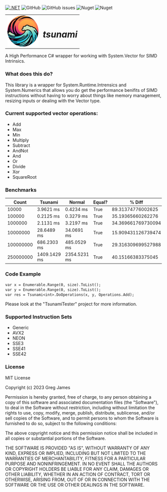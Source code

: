 [![.NET](https://github.com/gregyjames/tsunami/actions/workflows/dotnet.yml/badge.svg)](https://github.com/gregyjames/tsunami/actions/workflows/dotnet.yml)
![GitHub](https://img.shields.io/github/license/gregyjames/tsunami)
![GitHub issues](https://img.shields.io/github/issues/gregyjames/tsunami)
![Nuget](https://img.shields.io/nuget/v/Tsunami)
![Nuget](https://img.shields.io/nuget/dt/Tsunami)

<table style="border-collapse: collapse; border: none;">
  <tr style="border: none;">
    <td style="border: none;">
      <img src="https://github.com/gregyjames/tsunami/blob/02014eaf0661afb99797a14633429f02f1a51647/img/logo-modified.png" width="100"/>
    </td>
    <td style="border: none;">
      <h1><em>tsunami</em></h1>
    </td>
  </tr>
</table>

A High Performance C# wrapper for working with System.Vector for SIMD Intrinsics. 

### What does this do?
This library is a wrapper for System.Runtime.Intrensics and System.Numerics that allows you do get the performance benifits of SIMD instructions without having to worry about things like memory management, resizing inputs or dealing with the Vector<T> type. 

### Current supported vector operations:
- Add
- Max
- Min
- Multiply
- Subtract
- AndNot
- And
- Or
- Divide
- Xor
- SquareRoot

### Benchmarks
| Count     | Tsunami      | Normal       | Equal? | % Diff             |
|-----------|--------------|--------------|--------|--------------------|
| 10000     | 3.9621 ms    | 0.4234 ms    | True   | 89.31374776002625  |
| 100000    | 0.2125 ms    | 0.3279 ms    | True   | 35.19365660262276  |
| 1000000   | 2.1131 ms    | 3.2197 ms    | True   | 34.369661769730094 |
| 10000000  | 28.6489 ms   | 34.0691 ms   | True   | 15.909431126739474 |
| 100000000 | 686.2303 ms  | 485.0529 ms  | True   | 29.316309699527988 |
| 250000000 | 1409.1429 ms | 2354.5231 ms | True   | 40.15166383375045  |

### Code Example

    var x = Enumerable.Range(0, size).ToList();  
	var y = Enumerable.Range(0, size).ToList();  
	var res = Tsunami<int>.DoOperations(x, y, Operations.Add);  
Please look at the "TsunamiTester" project for more information.

### Supported Instruction Sets
- Generic
- AVX2
- NEON
- SSE3
- SSE41
- SSE42

### License
MIT License

Copyright (c) 2023 Greg James

Permission is hereby granted, free of charge, to any person obtaining a copy
of this software and associated documentation files (the "Software"), to deal
in the Software without restriction, including without limitation the rights
to use, copy, modify, merge, publish, distribute, sublicense, and/or sell
copies of the Software, and to permit persons to whom the Software is
furnished to do so, subject to the following conditions:

The above copyright notice and this permission notice shall be included in all
copies or substantial portions of the Software.

THE SOFTWARE IS PROVIDED "AS IS", WITHOUT WARRANTY OF ANY KIND, EXPRESS OR
IMPLIED, INCLUDING BUT NOT LIMITED TO THE WARRANTIES OF MERCHANTABILITY,
FITNESS FOR A PARTICULAR PURPOSE AND NONINFRINGEMENT. IN NO EVENT SHALL THE
AUTHORS OR COPYRIGHT HOLDERS BE LIABLE FOR ANY CLAIM, DAMAGES OR OTHER
LIABILITY, WHETHER IN AN ACTION OF CONTRACT, TORT OR OTHERWISE, ARISING FROM,
OUT OF OR IN CONNECTION WITH THE SOFTWARE OR THE USE OR OTHER DEALINGS IN THE
SOFTWARE.

